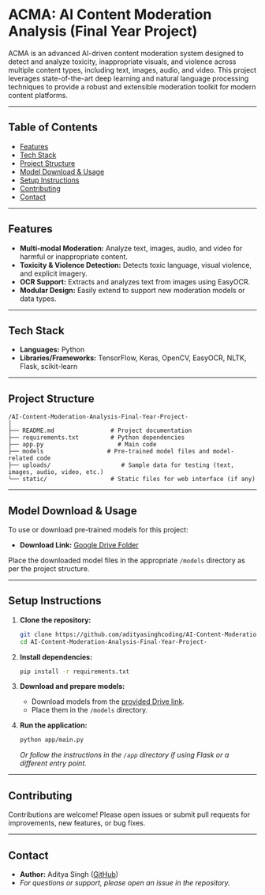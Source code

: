 # ACMA: AI Content Moderation Analysis (Final Year Project)

ACMA is an advanced AI-driven content moderation system designed to detect and analyze toxicity, inappropriate visuals, and violence across multiple content types, including text, images, audio, and video. This project leverages state-of-the-art deep learning and natural language processing techniques to provide a robust and extensible moderation toolkit for modern content platforms.

---

## Table of Contents

- [Features](#features)
- [Tech Stack](#tech-stack)
- [Project Structure](#project-structure)
- [Model Download & Usage](#model-download--usage)
- [Setup Instructions](#setup-instructions)
- [Contributing](#contributing)
- [Contact](#contact)

---

## Features

- **Multi-modal Moderation:** Analyze text, images, audio, and video for harmful or inappropriate content.
- **Toxicity & Violence Detection:** Detects toxic language, visual violence, and explicit imagery.
- **OCR Support:** Extracts and analyzes text from images using EasyOCR.
- **Modular Design:** Easily extend to support new moderation models or data types.

---

## Tech Stack

- **Languages:** Python
- **Libraries/Frameworks:** TensorFlow, Keras, OpenCV, EasyOCR, NLTK, Flask, scikit-learn

---

## Project Structure

```
/AI-Content-Moderation-Analysis-Final-Year-Project-
│
├── README.md                # Project documentation
├── requirements.txt         # Python dependencies
├── app.py                     # Main code
├── models                  # Pre-trained model files and model-related code
├── uploads/                    # Sample data for testing (text, images, audio, video, etc.)
└── static/                  # Static files for web interface (if any)
```

---

## Model Download & Usage

To use or download pre-trained models for this project:

- **Download Link:** [Google Drive Folder](https://drive.google.com/drive/u/0/folders/1CDdlclL76CC-JeheTjV6Bn1hgLfL7y6Z)

Place the downloaded model files in the appropriate `/models` directory as per the project structure.

---

## Setup Instructions

1. **Clone the repository:**
   ```bash
   git clone https://github.com/adityasinghcoding/AI-Content-Moderation-Analysis-Final-Year-Project-.git
   cd AI-Content-Moderation-Analysis-Final-Year-Project-
   ```

2. **Install dependencies:**
   ```bash
   pip install -r requirements.txt
   ```

3. **Download and prepare models:**
   - Download models from the [provided Drive link](https://drive.google.com/drive/u/0/folders/1CDdlclL76CC-JeheTjV6Bn1hgLfL7y6Z).
   - Place them in the `/models` directory.

4. **Run the application:**
   ```bash
   python app/main.py
   ```
   _Or follow the instructions in the `/app` directory if using Flask or a different entry point._

---

## Contributing

Contributions are welcome! Please open issues or submit pull requests for improvements, new features, or bug fixes.

---

## Contact

- **Author:** Aditya Singh ([GitHub](https://github.com/adityasinghcoding))
- _For questions or support, please open an issue in the repository._
